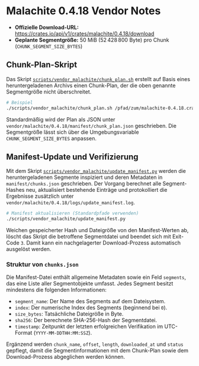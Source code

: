 # Malachite 0.4.18 Vendor Notes

- **Offizielle Download-URL:** https://crates.io/api/v1/crates/malachite/0.4.18/download
- **Geplante Segmentgröße:** 50 MiB (52 428 800 Byte) pro Chunk (`CHUNK_SEGMENT_SIZE_BYTES`)

## Chunk-Plan-Skript

Das Skript [`scripts/vendor_malachite/chunk_plan.sh`](../../../scripts/vendor_malachite/chunk_plan.sh) erstellt auf Basis eines heruntergeladenen Archivs einen Chunk-Plan, der die oben genannte Segmentgröße nicht überschreitet.

```bash
# Beispiel
./scripts/vendor_malachite/chunk_plan.sh /pfad/zum/malachite-0.4.18.crate
```

Standardmäßig wird der Plan als JSON unter `vendor/malachite/0.4.18/manifest/chunk_plan.json` geschrieben. Die Segmentgröße lässt sich über die Umgebungsvariable `CHUNK_SEGMENT_SIZE_BYTES` anpassen.

## Manifest-Update und Verifizierung

Mit dem Skript [`scripts/vendor_malachite/update_manifest.py`](../../../scripts/vendor_malachite/update_manifest.py) werden die heruntergeladenen Segmente inspiziert und deren Metadaten in `manifest/chunks.json` geschrieben. Der Vorgang berechnet alle Segment-Hashes neu, aktualisiert bestehende Einträge und protokolliert die Ergebnisse zusätzlich unter `vendor/malachite/0.4.18/logs/update_manifest.log`.

```bash
# Manifest aktualisieren (Standardpfade verwenden)
./scripts/vendor_malachite/update_manifest.py
```

Weichen gespeicherter Hash und Dateigröße von den Manifest-Werten ab, löscht das Skript die betroffene Segmentdatei und beendet sich mit Exit-Code `3`. Damit kann ein nachgelagerter Download-Prozess automatisch ausgelöst werden.

### Struktur von `chunks.json`

Die Manifest-Datei enthält allgemeine Metadaten sowie ein Feld `segments`, das eine Liste aller Segmentobjekte umfasst. Jedes Segment besitzt mindestens die folgenden Informationen:

- `segment_name`: Der Name des Segments auf dem Dateisystem.
- `index`: Der numerische Index des Segments (beginnend bei `0`).
- `size_bytes`: Tatsächliche Dateigröße in Byte.
- `sha256`: Der berechnete SHA-256-Hash der Segmentdatei.
- `timestamp`: Zeitpunkt der letzten erfolgreichen Verifikation im UTC-Format (`YYYY-MM-DDTHH:MM:SSZ`).

Ergänzend werden `chunk_name`, `offset`, `length`, `downloaded_at` und `status` gepflegt, damit die Segmentinformationen mit dem Chunk-Plan sowie dem Download-Prozess abgeglichen werden können.
